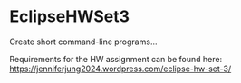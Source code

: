 # EclipseHWSet3

Create short command-line programs...

Requirements for the HW assignment can be found here: https://jenniferjung2024.wordpress.com/eclipse-hw-set-3/

